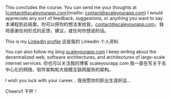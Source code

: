 This concludes the course. You can send me your thoughts at [contact@scaleyourapp.com](mailto: contact@scaleyourapp.com) I would appreciate any sort of feedback, suggestions, or anything you want to say.
本课程到此结束。你可以把你的想法发给我，contact@scaleyourapp.com，我将感谢任何形式的反馈，建议，或任何你想说的话。

This is my [LinkedIn profile](https://www.linkedin.com/in/shivang-sarawagi-b7b5881b/)
这是我的 LinkedIn 个人资料

You can also follow my blog [scaleyourapp.com](http://scaleyourapp.com/) I keep writing about the decentralized web, software architectures, and architectures of large-scale internet services.
你也可以关注我的博客 scaleyourapp.com 我一直在写关于去中心化的网络、软件架构和大规模互联网服务的架构。

I wish you luck with your career…
我祝愿你的职业生涯好运...

Cheers!!
干杯！
